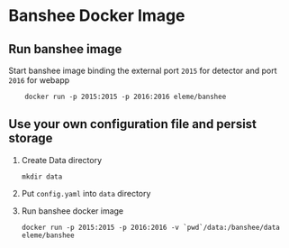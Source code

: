 Banshee Docker Image
====
## Run banshee image

Start banshee image binding the external port `2015` for detector and port `2016` for webapp
```
    docker run -p 2015:2015 -p 2016:2016 eleme/banshee
```
## Use your own configuration file and persist storage
1. Create Data directory 

   ```
   mkdir data
   ```
2. Put `config.yaml` into `data` directory
2. Run banshee docker image

   ```
   docker run -p 2015:2015 -p 2016:2016 -v `pwd`/data:/banshee/data eleme/banshee
   ``` 
